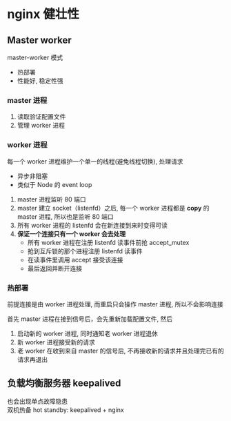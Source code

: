 # nginx 健壮性

## Master worker

master-worker 模式

- 热部署
- 性能好, 稳定性强

### master 进程

1. 读取验证配置文件
2. 管理 worker 进程

### worker 进程

每一个 worker 进程维护一个单一的线程(避免线程切换), 处理请求

- 异步非阻塞
- 类似于 Node 的 event loop

1. master 进程监听 80 端口
2. master 建立 socket（listenfd）之后, 每一个 worker 进程都是 **copy** 的 master 进程, 所以也是监听 80 端口
3. 所有 worker 进程的 listenfd 会在新连接到来时变得可读
4. **保证一个连接只有一个 worker 会去处理**
   - 所有 worker 进程在注册 listenfd 读事件前抢 accept_mutex
   - 抢到互斥锁的那个进程注册 listenfd 读事件
   - 在读事件里调用 accept 接受该连接
   - 最后返回并断开连接

### 热部署

前提连接是由 worker 进程处理, 而重启只会操作 master 进程, 所以不会影响连接

首先 master 进程在接到信号后，会先重新加载配置文件, 然后

1. 启动新的 worker 进程, 同时通知老 worker 进程退休
2. 新 worker 进程接受新的请求
3. 老 worker 在收到来自 master 的信号后, 不再接收新的请求并且处理完已有的请求再退出

## 负载均衡服务器 keepalived

也会出现单点故障隐患  
双机热备 hot standby: keepalived + nginx

